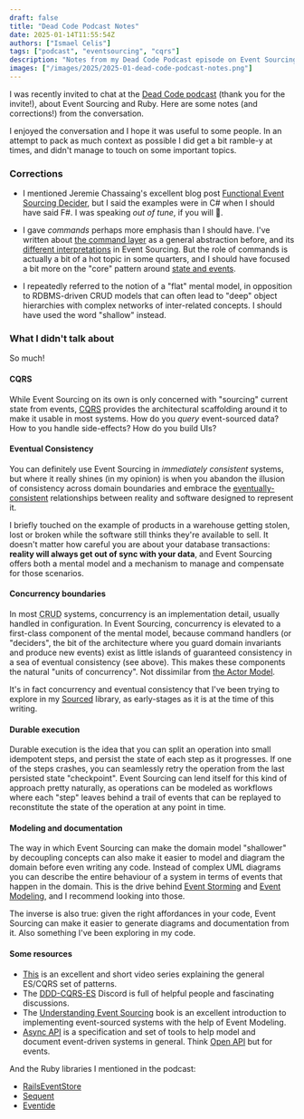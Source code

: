 ```yaml
---
draft: false
title: "Dead Code Podcast Notes"
date: 2025-01-14T11:55:54Z
authors: ["Ismael Celis"]
tags: ["podcast", "eventsourcing", "cqrs"]
description: "Notes from my Dead Code Podcast episode on Event Sourcing and Ruby."
images: ["/images/2025/2025-01-dead-code-podcast-notes.png"]
---
```


I was recently invited to chat at the [Dead Code podcast](https://shows.acast.com/dead-code/episodes/event-horizon-with-ismael-celis) (thank you for the invite!), about Event Sourcing and Ruby. Here are some notes (and corrections!) from the conversation.

<!--more-->

I enjoyed the conversation and I hope it was useful to some people. In an attempt to pack as much context as possible I did get a bit ramble-y at times, and didn't manage to touch on some important topics.

### Corrections

* I mentioned Jeremie Chassaing's excellent blog post [Functional Event Sourcing Decider](https://thinkbeforecoding.com/post/2021/12/17/functional-event-sourcing-decider), but I said the examples were in C# when I should have said F#. I was speaking _out of tune_, if you will 🥁.

* I gave _commands_ perhaps more emphasis than I should have. I've written about [the command layer](/posts/event-sourcing-ruby-command-layer/) as a general abstraction before, and its [different interpretations](/posts/what-do-commands-do-in-event-sourcing/) in Event Sourcing. But the role of commands is actually a bit of a hot topic in some quarters, and I should have focused a bit more on the "core" pattern around [state and events](/posts/event-sourcing-ruby-examples/).

* I repeatedly referred to the notion of a "flat" mental model, in opposition to RDBMS-driven CRUD models that can often lead to "deep" object hierarchies with complex networks of inter-related concepts. I should have used the word "shallow" instead.

### What I didn't talk about

So much!

#### CQRS

While Event Sourcing on its own is only concerned with "sourcing" current state from events, <a href="https://martinfowler.com/bliki/CQRS.html" title="Command Query Responsibility Segregation">CQRS</a> provides the architectural scaffolding around it to make it usable in most systems. How do you _query_ event-sourced data? How to you handle side-effects? How do you build UIs?

#### Eventual Consistency

You can definitely use Event Sourcing in _immediately consistent_ systems, but where it really shines (in my opinion) is when you abandon the illusion of consistency across domain boundaries and embrace the [eventually-consistent](https://en.wikipedia.org/wiki/Eventual_consistency) relationships between reality and software designed to represent it. 

I briefly touched on the example of products in a warehouse getting stolen, lost or broken while the software still thinks they're available to sell. It doesn't matter how careful you are about your database transactions: **reality will always get out of sync with your data**, and Event Sourcing offers both a mental model and a mechanism to manage and compensate for those scenarios.

#### Concurrency boundaries

In most <abbr title="Create, Read, Update, Delete">CRUD</abbr> systems, concurrency is an implementation detail, usually handled in configuration. In Event Sourcing, concurrency is elevated to a first-class component of the mental model, because command handlers (or "deciders", the bit of the architecture where you guard domain invariants and produce new events) exist as little islands of guaranteed consistency in a sea of eventual consistency (see above). This makes these components the natural "units of concurrency". Not dissimilar from [the Actor Model](https://en.wikipedia.org/wiki/Actor_model).

It's in fact concurrency and eventual consistency that I've been trying to explore in my [Sourced](https://github.com/ismasan/sourced?tab=readme-ov-file#concurrency-model) library, as early-stages as it is at the time of this writing.

#### Durable execution

Durable execution is the idea that you can split an operation into small idempotent steps, and persist the state of each step as it progresses. If one of the steps crashes, you can seamlessly retry the operation from the last persisted state "checkpoint". 
Event Sourcing can lend itself for this kind of approach pretty naturally, as operations can be modeled as workflows where each "step" leaves behind a trail of events that can be replayed to reconstitute the state of the operation at any point in time. 

#### Modeling and documentation

The way in which Event Sourcing can make the domain model "shallower" by decoupling concepts can also make it easier to model and diagram the domain before even writing any code. Instead of complex UML diagrams you can describe the entire behaviour of a system in terms of events that happen in the domain. This is the drive behind [Event Storming](https://www.eventstorming.com) and [Event Modeling](https://eventmodeling.org), and I recommend looking into those.

The inverse is also true: given the right affordances in your code, Event Sourcing can make it easier to generate diagrams and documentation from it. Also something I've been exploring in my code.

#### Some resources

* [This](https://www.youtube.com/watch?v=AEbBCjo-WGM) is an excellent and short video series explaining the general ES/CQRS set of patterns.
* The [DDD-CQRS-ES](https://discord.gg/sEZGSHNNbH) Discord is full of helpful people and fascinating discussions.
* The [Understanding Event Sourcing](https://leanpub.com/eventmodeling-and-eventsourcing) book is an excellent introduction to implementing event-sourced systems with the help of Event Modeling.
* [Async API](https://www.asyncapi.com/en) is a specification and set of tools to help model and document event-driven systems in general. Think [Open API](https://www.openapis.org) but for events.

And the Ruby libraries I mentioned in the podcast:

* [RailsEventStore](https://railseventstore.org)
* [Sequent](https://sequent.io)
* [Eventide](https://eventide-project.org)
